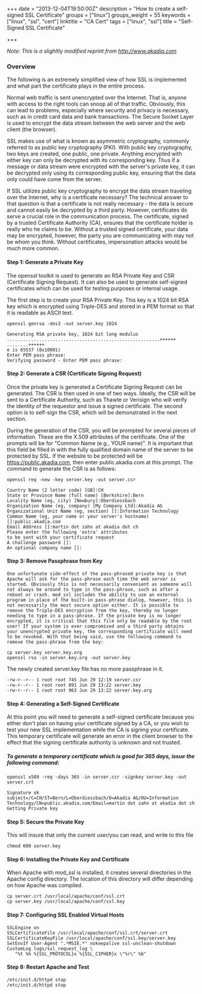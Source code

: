 +++
date = "2013-12-04T19:50:00Z"
description = "How to create a self-signed SSL Certificate"
groups = ["linux"]
groups_weight = 55
keywords = ["linux", "ssl", "cert"]
linktitle = "CA Cert"
tags = ["linux", "ssl"]
title = "Self-Signed SSL Certificate"

+++

*Note: This is a slighltly modified reprint from http://www.akadia.com*

### Overview

The following is an extremely simplified view of how SSL is implemented and what part the certificate plays in the entire process.  

Normal web traffic is sent unencrypted over the Internet. That is, anyone with access to the right tools can snoop all of that traffic. Obviously, this can lead to problems, especially where security and privacy is necessary, such as in credit card data and bank transactions. The Secure Socket Layer is used to encrypt the data stream between the web server and the web client (the browser).  

SSL makes use of what is known as asymmetric cryptography, commonly referred to as public key cryptography (PKI). With public key cryptography, two keys are created, one public, one private. Anything encrypted with either key can only be decrypted with its corresponding key. Thus if a message or data stream were encrypted with the server's private key, it can be decrypted only using its corresponding public key, ensuring that the data only could have come from the server.  

If SSL utilizes public key cryptography to encrypt the data stream traveling over the Internet, why is a certificate necessary? The technical answer to that question is that a certificate is not really necessary - the data is secure and cannot easily be decrypted by a third party. However, certificates do serve a crucial role in the communication process. The certificate, signed by a trusted Certificate Authority (CA), ensures that the certificate holder is really who he claims to be. Without a trusted signed certificate, your data may be encrypted, however, the party you are communicating with may not be whom you think. Without certificates, impersonation attacks would be much more common.  

#### Step 1: Generate a Private Key

The openssl toolkit is used to generate an RSA Private Key and CSR (Certificate Signing Request). It can also be used to generate self-signed certificates which can be used for testing purposes or internal usage.

The first step is to create your RSA Private Key. This key is a 1024 bit RSA key which is encrypted 
using Triple-DES and stored in a PEM format so that it is readable as ASCII text.


    openssl genrsa -des3 -out server.key 1024

    Generating RSA private key, 1024 bit long modulus
    .........................................................++++++
    ........++++++
    e is 65537 (0x10001)
    Enter PEM pass phrase:
    Verifying password - Enter PEM pass phrase:

#### Step 2: Generate a CSR (Certificate Signing Request)

Once the private key is generated a Certificate Signing Request can be generated. The CSR is then used in one of two ways. Ideally, the CSR will be sent to a Certificate Authority, such as Thawte or Verisign who will verify the identity of the requestor and issue a signed certificate. The second option is to self-sign the CSR, which will be demonstrated in the next section.

During the generation of the CSR, you will be prompted for several pieces of information. These are the X.509 attributes of the certificate. One of the prompts will be for "Common Name (e.g., YOUR name)". It is important that this field be filled in with the fully qualified domain name of the server to be protected by SSL. If the website to be protected will be https://public.akadia.com, then enter public.akadia.com at this prompt. The command to generate the CSR is as follows:

    openssl req -new -key server.key -out server.csr

    Country Name (2 letter code) [GB]:CH
    State or Province Name (full name) [Berkshire]:Bern
    Locality Name (eg, city) [Newbury]:Oberdiessbach
    Organization Name (eg, company) [My Company Ltd]:Akadia AG
    Organizational Unit Name (eg, section) []:Information Technology
    Common Name (eg, your name or your server's hostname) []:public.akadia.com
    Email Address []:martin dot zahn at akadia dot ch
    Please enter the following 'extra' attributes
    to be sent with your certificate request
    A challenge password []:
    An optional company name []:

#### Step 3: Remove Passphrase from Key

    One unfortunate side-effect of the pass-phrased private key is that Apache will ask for the pass-phrase each time the web server is started. Obviously this is not necessarily convenient as someone will not always be around to type in the pass-phrase, such as after a reboot or crash. mod_ssl includes the ability to use an external program in place of the built-in pass-phrase dialog, however, this is not necessarily the most secure option either. It is possible to remove the Triple-DES encryption from the key, thereby no longer needing to type in a pass-phrase. If the private key is no longer encrypted, it is critical that this file only be readable by the root user! If your system is ever compromised and a third party obtains your unencrypted private key, the corresponding certificate will need to be revoked. With that being said, use the following command to remove the pass-phrase from the key:

    cp server.key server.key.org
    openssl rsa -in server.key.org -out server.key

The newly created server.key file has no more passphrase in it.

    -rw-r--r-- 1 root root 745 Jun 29 12:19 server.csr
    -rw-r--r-- 1 root root 891 Jun 29 13:22 server.key
    -rw-r--r-- 1 root root 963 Jun 29 13:22 server.key.org

#### Step 4: Generating a Self-Signed Certificate

At this point you will need to generate a self-signed certificate because you either don't plan on having your certificate signed by a CA, or you wish to test your new SSL implementation while the CA is signing your certificate. This temporary certificate will generate an error in the client browser to the effect that the signing certificate authority is unknown and not trusted.

##### To generate a temporary certificate which is good for 365 days, issue the following command:

    openssl x509 -req -days 365 -in server.csr -signkey server.key -out server.crt

    Signature ok
    subject=/C=CH/ST=Bern/L=Oberdiessbach/O=Akadia AG/OU=Information
    Technology/CN=public.akadia.com/Email=martin dot zahn at akadia dot ch
    Getting Private key

#### Step 5: Secure the Private Key

This will insure that only the current user/you can read, and write to this file 

    chmod 600 server.key

#### Step 6: Installing the Private Key and Certificate

When Apache with mod_ssl is installed, it creates several directories in the Apache config directory. The location of this directory will differ depending on how Apache was compiled.

    cp server.crt /usr/local/apache/conf/ssl.crt
    cp server.key /usr/local/apache/conf/ssl.key

#### Step 7: Configuring SSL Enabled Virtual Hosts

    SSLEngine on
    SSLCertificateFile /usr/local/apache/conf/ssl.crt/server.crt
    SSLCertificateKeyFile /usr/local/apache/conf/ssl.key/server.key
    SetEnvIf User-Agent ".*MSIE.*" nokeepalive ssl-unclean-shutdown
    CustomLog logs/ssl_request_log \
       "%t %h %{SSL_PROTOCOL}x %{SSL_CIPHER}x \"%r\" %b"

#### Step 8: Restart Apache and Test

    /etc/init.d/httpd stop
    /etc/init.d/httpd stop

[akadia]: http://www.akadia.com/services/ssh_test_certificate.html "Akadia ssc"

